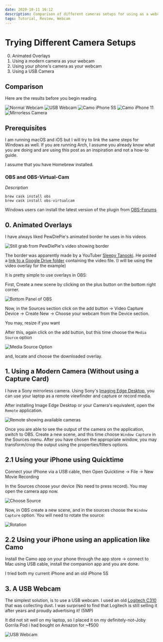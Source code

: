 ```yaml
---
date: 2020-10-11 16:12
description: Comparison of different cameras setups for using as a webcam and tutorials for the same.
tags: Tutorial, Review, Webcam
---
```


#  Trying Different Camera Setups 


0. Animated Overlays
1. Using a modern camera as your webcam
2. Using your phone's camera as your webcam
3. Using a USB Camera

## Comparison

Here are the results before you begin reading.


<div class="b-dics">
  <img src="/assets/posts/obs/normal.png" alt="Normal Webcam">
  <img src="/assets/posts/obs/usb.png" alt="USB Webcam">
  <img src="/assets/posts/obs/5S.png" alt="Camo iPhone 5S">
  <img src="/assets/posts/obs/11.png" alt="Camo iPhone 11">
  <img src="/assets/posts/obs/mirrorless.png" alt="Mirrorless Camera">
</div>




## Prerequisites

I am running macOS and iOS but I will try to link the same steps for Windows as well. If you are running Arch, I assume you already know what you are doing and are using this post as an inspiration and not a how-to guide.

I assume that you have Homebrew installed.

### OBS and OBS-Virtual-Cam

*Description*

```
brew cask install obs
brew cask install obs-virtualcam
```

Windows users can install the latest version of the plugin from [OBS-Forums](https://obsproject.com/forum/resources/obs-virtualcam.949/)

## 0. Animated Overlays

I have always liked PewDiePie's animated border he uses in his videos

![Still grab from PewDiePie's video showing border](/assets/posts/obs/01-pewdiepie.png)

The border was apparently made by a YouTuber [Sleepy Tanooki](https://www.youtube.com/watch?v=R__RUitpjnA). He posted a [link to a Google Drive folder](https://drive.google.com/drive/folders/1mL3HAvTQfG7mTqwCp-9xCJ2IFhZUoJ5W) containing the video file. (I will be using the video overlay for the example)

It is pretty simple to use overlays in OBS:

First, Create a new scene by clicking on the plus button on the bottom right corner.

![Bottom Panel of OBS](/assets/posts/obs/01-panel.png)

Now, in the Sources section click on the add button -> Video Capture Device -> Create New -> Choose your webcam from the Device section.

You may, resize if you want

After this, again click on the add button, but this time choose the `Media Source` option

![Media Source Option](/assets/posts/obs/01-media-source.png)

and, locate and choose the downloaded overlay.


## 1. Using a Modern Camera (Without using a Capture Card)

I have a Sony mirrorless camera. Using Sony's [Imaging Edge Desktop](https://imagingedge.sony.net/en/ie-desktop.html), you can use your laptop as a remote viewfinder and capture or record media.

After installing Image Edge Desktop or your Camera's equivalent, open the `Remote` application. 

![Remote showing available cameras](/assets/posts/obs/02-remote.png)

Once you are able to see the output of the camera on the application, switch to OBS. Create a new scene, and this time choose `Window Capture` in the Sources menu. After you have chosen the appropriate window, you may transform/crop the output using the properties/filters options.


## 2.1 Using your iPhone using Quicktime

Connect your iPhone via a USB cable, then Open Quicktime ->  File -> New Movie Recording 

In the Sources choose your device (No need to press record). You may open the camera app now.

![Choose Source](/assets/posts/obs/021-source.png)

Now, in OBS create a new scene, and in the sources choose the `Window Capture` option. You will need to rotate the source:

![Rotation](/assets/posts/obs/021-rotate.png)


## 2.2 Using your iPhone using an application like Camo

Install the Camo app on your phone through the app store -> connect to Mac using USB cable, install the companion app and you are done.

I tried both my current iPhone and an old iPhone 5S

## 3. A USB Webcam

The simplest solution, is to use a USB webcam. I used an old [Logitech C310](https://www.logitech.com/en-in/product/hd-webcam-c310) that was collecting dust. I was surprised to find that Logitech is still selling it after years and proudly advertising it! (5MP)

It did not sit well on my laptop, so I placed it on my definitely-not-Joby Gorrila Pod i had bought on Amazon for ~₹500

![USB Webcam](/assets/posts/obs/3-usb.png)
<head>
<link rel="stylesheet" href="/assets/posts/obs/dics.css">
<script src="/assets/posts/obs/dics.js"></script>
</head>
<script>

new Dics({
    container: document.querySelector('.b-dics')
});
</script>
